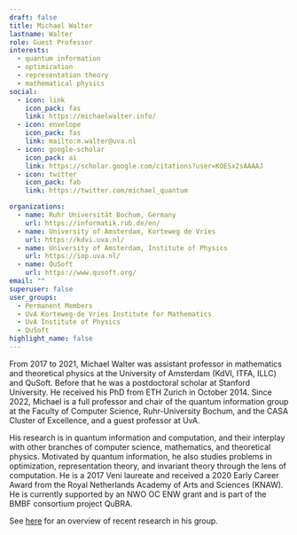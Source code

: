 ```yaml
---
draft: false
title: Michael Walter
lastname: Walter
role: Guest Professor
interests:
  - quantum information
  - optimization
  - representation theory
  - mathematical physics
social:
  - icon: link
    icon_pack: fas
    link: https://michaelwalter.info/
  - icon: envelope
    icon_pack: fas
    link: mailto:m.walter@uva.nl
  - icon: google-scholar
    icon_pack: ai
    link: https://scholar.google.com/citations?user=KOESx2sAAAAJ
  - icon: twitter
    icon_pack: fab
    link: https://twitter.com/michael_quantum

organizations:
  - name: Ruhr Universität Bochum, Germany
    url: https://informatik.rub.de/en/
  - name: University of Amsterdam, Korteweg de Vries
    url: https://kdvi.uva.nl/
  - name: University of Amsterdam, Institute of Physics
    url: https://iop.uva.nl/
  - name: QuSoft
    url: https://www.qusoft.org/
email: ""
superuser: false
user_groups:
  - Permanent Members
  - UvA Korteweg-de Vries Institute for Mathematics
  - UvA Institute of Physics
  - QuSoft
highlight_name: false
---
```

From 2017 to 2021, Michael Walter was assistant professor in mathematics and theoretical physics at the University of Amsterdam (KdVI, ITFA, ILLC) and QuSoft. Before that he was a postdoctoral scholar at Stanford University. He received his PhD from ETH Zurich in October 2014. Since 2022, Michael is a full professor and chair of the quantum information group at the Faculty of Computer Science, Ruhr-University Bochum, and the CASA Cluster of Excellence, and a guest professor at UvA.

His research is in quantum information and computation, and their interplay with other branches of computer science, mathematics, and theoretical physics. Motivated by quantum information, he also studies problems in optimization, representation theory, and invariant theory through the lens of computation. He is a 2017 Veni laureate and received a 2020 Early Career Award from the Royal Netherlands Academy of Arts and Sciences (KNAW). He is currently supported by an NWO OC ENW grant and is part of the BMBF consortium project QuBRA.

See [here](https://michaelwalter.info) for an overview of recent research in his group.

